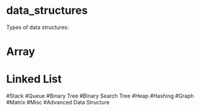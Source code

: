 # data_structures

Types of data structures:
#  Array
#  Linked List
#Stack
#Queue
#Binary Tree
#Binary Search Tree
#Heap
#Hashing
#Graph
#Matrix
#Misc
#Advanced Data Structure
